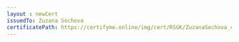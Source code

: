 ```yaml
--- 
layout : newCert 
issuedTo: Zuzana Sochova
certificatePath: https://certifyme.online/img/cert/RSGK/ZuzanaSochova_cb71e.png
--- 
```


